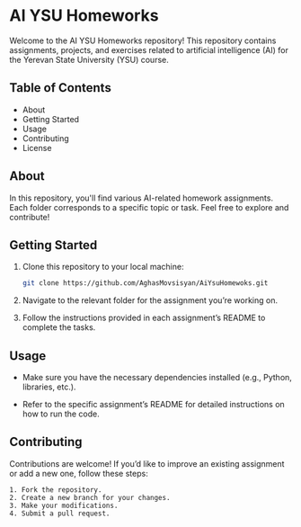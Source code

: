 # AI YSU Homeworks

Welcome to the AI YSU Homeworks repository! This repository contains assignments, projects, and exercises related to artificial intelligence (AI) for the Yerevan State University (YSU) course.

## Table of Contents

- About
- Getting Started
- Usage
- Contributing
- License

## About

In this repository, you'll find various AI-related homework assignments. Each folder corresponds to a specific topic or task. Feel free to explore and contribute!

## Getting Started

1. Clone this repository to your local machine:

   ```bash
   git clone https://github.com/AghasMovsisyan/AiYsuHomewoks.git

2. Navigate to the relevant folder for the assignment you’re working on.

3. Follow the instructions provided in each assignment’s README to complete the tasks.

## Usage

- Make sure you have the necessary dependencies installed (e.g., Python, libraries, etc.).

- Refer to the specific assignment’s README for detailed instructions on how to run the code.

## Contributing

Contributions are welcome! If you’d like to improve an existing assignment or add a new one, follow these steps:

    1. Fork the repository.
    2. Create a new branch for your changes.
    3. Make your modifications.
    4. Submit a pull request.